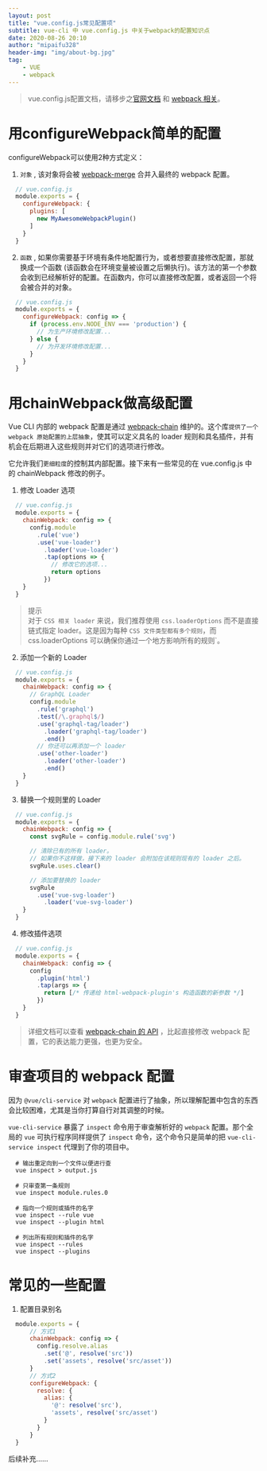 ```yaml
---
layout: post
title: "vue.config.js常见配置项"
subtitle: vue-cli 中 vue.config.js 中关于webpack的配置知识点
date: 2020-08-26 20:10
author: "mipaifu328"
header-img: "img/about-bg.jpg"
tag: 
    - VUE
    - webpack
---
```


> vue.config.js配置文档，请移步之[官网文档](https://cli.vuejs.org/zh/config/#vue-config-js)  和 [webpack 相关](https://cli.vuejs.org/zh/guide/webpack.html)。

# 用configureWebpack简单的配置


configureWebpack可以使用2种方式定义：
1. `对象` , 该对象将会被 [webpack-merge](https://github.com/survivejs/webpack-merge) 合并入最终的 webpack 配置。  
  ``` js
    // vue.config.js
    module.exports = {
      configureWebpack: {
        plugins: [
          new MyAwesomeWebpackPlugin()
        ]
      }
    }
  ```
2. `函数` , 如果你需要基于环境有条件地配置行为，或者想要直接修改配置，那就换成一个函数 (该函数会在环境变量被设置之后懒执行)。该方法的第一个参数会收到已经解析好的配置。在函数内，你可以直接修改配置，或者返回一个将会被合并的对象。  
  ``` js
    // vue.config.js
    module.exports = {
      configureWebpack: config => {
        if (process.env.NODE_ENV === 'production') {
          // 为生产环境修改配置...
        } else {
          // 为开发环境修改配置...
        }
      }
    }
  ```

# 用chainWebpack做高级配置

Vue CLI 内部的 webpack 配置是通过 [webpack-chain](https://github.com/mozilla-neutrino/webpack-chain) 维护的。这个库`提供了一个 webpack 原始配置的上层抽象`，使其可以定义具名的 loader 规则和具名插件，并有机会在后期进入这些规则并对它们的选项进行修改。

它允许我们`更细粒度`的控制其内部配置。接下来有一些常见的在 vue.config.js 中的 chainWebpack 修改的例子。

1. 修改 Loader 选项
  ``` js
    // vue.config.js
    module.exports = {
      chainWebpack: config => {
        config.module
          .rule('vue')
          .use('vue-loader')
            .loader('vue-loader')
            .tap(options => {
              // 修改它的选项...
              return options
            })
      }
    }
  ```
  > 提示  
    对于 `CSS 相关 loader` 来说，我们推荐使用 `css.loaderOptions` 而不是直接链式指定 loader。这是因为每种 `CSS 文件类型都有多个规则`，而 css.loaderOptions 可以确保你通过一个地方影响所有的规则`。  
2. 添加一个新的 Loader  
  ``` js
    // vue.config.js
    module.exports = {
      chainWebpack: config => {
        // GraphQL Loader
        config.module
          .rule('graphql')
          .test(/\.graphql$/)
          .use('graphql-tag/loader')
            .loader('graphql-tag/loader')
            .end()
          // 你还可以再添加一个 loader
          .use('other-loader')
            .loader('other-loader')
            .end()
      }
    }
  ```
3. 替换一个规则里的 Loader
  ``` js
    // vue.config.js
    module.exports = {
      chainWebpack: config => {
        const svgRule = config.module.rule('svg')

        // 清除已有的所有 loader。
        // 如果你不这样做，接下来的 loader 会附加在该规则现有的 loader 之后。
        svgRule.uses.clear()

        // 添加要替换的 loader
        svgRule
          .use('vue-svg-loader')
            .loader('vue-svg-loader')
      }
    }
  ```
4. 修改插件选项
  ``` js
    // vue.config.js
    module.exports = {
      chainWebpack: config => {
        config
          .plugin('html')
          .tap(args => {
            return [/* 传递给 html-webpack-plugin's 构造函数的新参数 */]
          })
      }
    }
  ```

> 详细文档可以查看 [webpack-chain 的 API](https://github.com/mozilla-neutrino/webpack-chain#getting-started) ，比起直接修改 webpack 配置，它的表达能力更强，也更为安全。

# 审查项目的 webpack 配置

因为 `@vue/cli-service` 对 `webpack` 配置进行了抽象，所以理解配置中包含的东西会比较困难，尤其是当你打算自行对其调整的时候。

`vue-cli-service` 暴露了 `inspect` 命令用于审查解析好的 `webpack` 配置。那个全局的 `vue` 可执行程序同样提供了 `inspect` 命令，这个命令只是简单的把 `vue-cli-service inspect` 代理到了你的项目中。

``` shell
  # 输出重定向到一个文件以便进行查
  vue inspect > output.js

  # 只审查第一条规则
  vue inspect module.rules.0

  # 指向一个规则或插件的名字 
  vue inspect --rule vue
  vue inspect --plugin html

  # 列出所有规则和插件的名字
  vue inspect --rules
  vue inspect --plugins 
```

# 常见的一些配置

1. 配置目录别名  
``` js
  module.exports = {  
      // 方式1
      chainWebpack: config => {
        config.resolve.alias
          .set('@', resolve('src'))
          .set('assets', resolve('src/asset'))
      }  
      // 方式2
      configureWebpack: {
        resolve: {
          alias: {
            '@': resolve('src'),
            'assets', resolve('src/asset')
          }
        }
      }
  }
``` 
后续补充……

